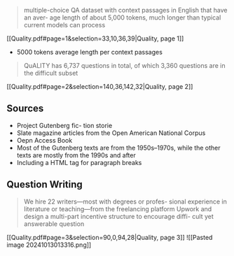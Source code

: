 >  multiple-choice QA dataset with context passages in English that have an aver- age length of about 5,000 tokens, much longer than typical current models can process

[[Quality.pdf#page=1&selection=33,10,36,39|Quality, page 1]]

- 5000 tokens average length per context passages

>  QuALITY has 6,737 questions in total, of which 3,360 questions are in the difficult subset

[[Quality.pdf#page=2&selection=140,36,142,32|Quality, page 2]]

## Sources
- Project Gutenberg fic- tion storie
- Slate magazine articles from the Open American National Corpus
- Oepn Access Book
- Most of the Gutenberg texts are from the 1950s–1970s, while the other texts are mostly from the 1990s and after
- Including a HTML tag for paragraph breaks

## Question Writing
> We hire 22 writers—most with degrees or profes- sional experience in literature or teaching—from the freelancing platform Upwork and design a multi-part incentive structure to encourage diffi- cult yet answerable question

[[Quality.pdf#page=3&selection=90,0,94,28|Quality, page 3]]
![[Pasted image 20241013013316.png]]
